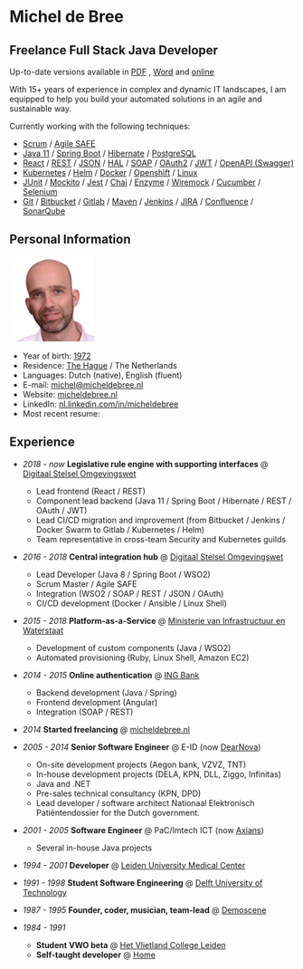 # Michel de Bree

## Freelance Full Stack Java Developer

Up-to-date versions available in
[PDF](https://github.com/micheldebree/cv/raw/master/CV-Michel_de_Bree.EN.pdf)
,
[Word](https://github.com/micheldebree/cv/raw/master/CV-Michel_de_Bree.EN.docx)
and
[online](https://github.com/micheldebree/cv)

With 15+ years of experience in complex and dynamic IT landscapes, I am equipped
to help you build your automated solutions in an agile and sustainable way.

Currently working with the following techniques:

- [Scrum](https://www.scrum.org) /
  [Agile SAFE](https://www.scaledagileframework.com)
- [Java 11](https://go.java) /
  [Spring Boot](https://spring.io/projects/spring-boot) /
  [Hibernate](https://hibernate.org) /
  [PostgreSQL](https://www.postgresql.org/)
- [React](https://reactjs.org) /
  [REST](https://en.wikipedia.org/wiki/Representational_state_transfer) /
  [JSON](https://www.json.org) /
  [HAL](http://stateless.co/hal_specification.html) /
  [SOAP](https://en.wikipedia.org/wiki/SOAP) /
  [OAuth2](https://oauth.net/2/) /
  [JWT](https://jwt.io) /
  [OpenAPI (Swagger)](https://swagger.io/specification/)
- [Kubernetes](https://kubernetes.io) /
  [Helm](https://helm.sh) /
  [Docker](https://www.docker.com) /
  [Openshift](https://www.openshift.com) /
  [Linux](https://www.linux.org)
- [JUnit](https://junit.org/junit5) /
  [Mockito](https://site.mockito.org) /
  [Jest](https://jestjs.io) /
  [Chai](https://www.chaijs.com) /
  [Enzyme](https://airbnb.io/enzyme) /
  [Wiremock](http://wiremock.org) /
  [Cucumber](https://cucumber.io) /
  [Selenium](https://www.selenium.dev)
- [Git](https://git-scm.com) /
  [Bitbucket](https://bitbucket.org) /
  [Gitlab](https://about.gitlab.com) /
  [Maven](https://maven.apache.org) /
  [Jenkins](https://jenkins.io) /
  [JIRA](https://www.atlassian.com/software/jira) /
  [Confluence](https://www.atlassian.com/software/confluence) /
  [SonarQube](https://www.sonarqube.org)

## Personal Information

![Photo](Photo.jpg)

- Year of birth: [1972](https://www.onthisday.com/events/date/1972)
- Residence: [The Hague](https://denhaag.com/en) / The Netherlands
- Languages: Dutch (native), English (fluent)
- E-mail: [michel@micheldebree.nl](mailto:michel@micheldebree.nl)
- Website: [micheldebree.nl](https://www.micheldebree.nl)
- LinkedIn: [nl.linkedin.com/in/micheldebree](https://nl.linkedin.com/in/micheldebree)
- Most recent resume:

## Experience

- _2018 - now_ **Legislative rule engine with supporting interfaces** @
  [Digitaal Stelsel Omgevingswet](https://aandeslagmetdeomgevingswet.nl/digitaal-stelsel/toepasbare-regels-vragenbomen)

  - Lead frontend (React / REST)
  - Component lead backend
    (Java 11 / Spring Boot / Hibernate / REST / OAuth / JWT)
  - Lead CI/CD migration and improvement (from Bitbucket / Jenkins / Docker Swarm
    to Gitlab / Kubernetes / Helm)
  - Team representative in cross-team Security and Kubernetes guilds

- _2016 - 2018_ **Central integration hub** @ [Digitaal Stelsel Omgevingswet](https://aandeslagmetdeomgevingswet.nl/digitaal-stelsel)

  - Lead Developer (Java 8 / Spring Boot / WSO2)
  - Scrum Master / Agile SAFE
  - Integration (WSO2 / SOAP / REST / JSON / OAuth)
  - CI/CD development (Docker / Ansible / Linux Shell)

- _2015 - 2018_ **Platform-as-a-Service** @ [Ministerie van Infrastructuur en Waterstaat](https://www.rijksoverheid.nl/ministeries/ministerie-van-infrastructuur-en-waterstaat)

  - Development of custom components (Java / WSO2)
  - Automated provisioning (Ruby, Linux Shell, Amazon EC2)

- _2014 - 2015_ **Online authentication** @ [ING Bank](https://www.ing.nl/particulier)

  - Backend development (Java / Spring)
  - Frontend development (Angular)
  - Integration (SOAP / REST)

- _2014_ **Started freelancing** @ [micheldebree.nl](https://www.micheldebree.nl)
- _2005 - 2014_ **Senior Software Engineer**
  @ E-ID (now [DearNova](https://www.dearnova.nl))
  - On-site development projects (Aegon bank, VZVZ, TNT)
  - In-house development projects (DELA, KPN, DLL, Ziggo, Infinitas)
  - Java and .NET
  - Pre-sales technical consultancy (KPN, DPD)
  - Lead developer / software architect Nationaal Elektronisch Pati&euml;ntendossier
    for the Dutch government.
- _2001 - 2005_ **Software Engineer**
  @ PaC/Imtech ICT (now [Axians](https://www.axians.com/en))
  - Several in-house Java projects
- _1994 - 2001_ **Developer**
  @ [Leiden University Medical Center](https://www.lumc.nl/?setlanguage=English)
- _1991 - 1998_ **Student Software Engineering** @ [Delft University of Technology](https://www.tudelft.nl/en)
- _1987 - 1995_ **Founder, coder, musician, team-lead** @ [Demoscene](https://en.wikipedia.org/wiki/Demoscene)
- _1984 - 1991_
  - **Student VWO beta** @ [Het Vlietland College Leiden](https://www.vlietlandcollege.nl)
  - **Self-taught developer**
    @ [Home](https://www.visitleiden.nl/en)
